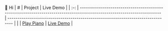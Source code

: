 👋 Hi
|  #  | Project                                                                                                                | Live Demo                                                                        |
| :-: | ---------------------------------------------------------------------------------------------------------------------- | -------------------------------------------------------------------------------- |
|   | [Play Piano](https://github.com/HoangPhanThuyDuong/Play-Piano)                               | [Live Demo](https://hoangphanthuyduong.github.io/Play-Piano/)               |
